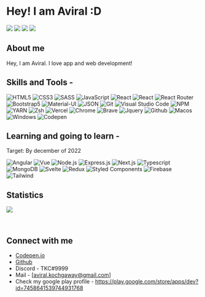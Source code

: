  # Hey! I am Aviral :D

<span>
  <img src="https://camo.githubusercontent.com/5dfebf5f3a34ac622ba9a36c410cac320584d13e612979ccae3d1d5d4c8a340f/68747470733a2f2f6d656469612e74656e6f722e636f6d2f696d616765732f64316437663665663963663234343937613964363162306138336130663530652f74656e6f722e676966" />
  <img src="https://camo.githubusercontent.com/5dfebf5f3a34ac622ba9a36c410cac320584d13e612979ccae3d1d5d4c8a340f/68747470733a2f2f6d656469612e74656e6f722e636f6d2f696d616765732f64316437663665663963663234343937613964363162306138336130663530652f74656e6f722e676966" />
  <img src="https://camo.githubusercontent.com/5dfebf5f3a34ac622ba9a36c410cac320584d13e612979ccae3d1d5d4c8a340f/68747470733a2f2f6d656469612e74656e6f722e636f6d2f696d616765732f64316437663665663963663234343937613964363162306138336130663530652f74656e6f722e676966" />
  <img src="https://camo.githubusercontent.com/5dfebf5f3a34ac622ba9a36c410cac320584d13e612979ccae3d1d5d4c8a340f/68747470733a2f2f6d656469612e74656e6f722e636f6d2f696d616765732f64316437663665663963663234343937613964363162306138336130663530652f74656e6f722e676966" />
  
</span>

## About me

Hey, I am Aviral. I love app and web development!



## Skills and Tools - <br />



![HTML5](https://img.shields.io/badge/HTML5-E34F26?style=for-the-badge&logo=html5&logoColor=white)
![CSS3](https://img.shields.io/badge/CSS3-1572B6?style=for-the-badge&logo=css3&logoColor=white)
![SASS](https://img.shields.io/badge/Sass-CC6699?style=for-the-badge&logo=sass&logoColor=white)
![JavaScript](https://img.shields.io/badge/JavaScript-F7DF1E?style=for-the-badge&logo=javascript&logoColor=black)
![React](https://img.shields.io/badge/React-20232A?style=for-the-badge&logo=react&logoColor=61DAFB)
![React](https://img.shields.io/badge/React_Native-20232A?style=for-the-badge&logo=react&logoColor=61DAFB)
![React Router](https://img.shields.io/badge/React_Router-CA4245?style=for-the-badge&logo=react-router&logoColor=white)
![Bootstrap5](https://img.shields.io/badge/Bootstrap-563D7C?style=for-the-badge&logo=bootstrap&logoColor=white)
![Material-UI](https://img.shields.io/badge/Material--UI-0081CB?style=for-the-badge&logo=material-ui&logoColor=white)
![JSON](https://img.shields.io/badge/json-5E5C5C?style=for-the-badge&logo=json&logoColor=white)
![Git](https://img.shields.io/badge/Git-F05032?style=for-the-badge&logo=git&logoColor=white)
![Visual Studio Code](https://img.shields.io/badge/Visual_Studio_Code-0078D4?style=for-the-badge&logo=visual%20studio%20code&logoColor=white)
![NPM](https://img.shields.io/badge/npm-CB3837?style=for-the-badge&logo=npm&logoColor=white)
![YARN](https://img.shields.io/badge/Yarn-2C8EBB?style=for-the-badge&logo=yarn&logoColor=white)
![Zsh](https://img.shields.io/badge/Zsh-gray?style=for-the-badge&logo=bash&logoColor=white)
![Vercel](https://img.shields.io/badge/Vercel-black?style=for-the-badge&logo=vercel&logoColor=white)
![Chrome](https://img.shields.io/badge/Google_chrome-green?style=for-the-badge&logo=Google-chrome&logoColor=white)
![Brave](https://img.shields.io/badge/Brave-red?style=for-the-badge&logo=brave&logoColor=white)
![Jquery](https://img.shields.io/badge/jQuery-255073?style=for-the-badge&logo=jquery&logoColor=white)
![Github](https://img.shields.io/badge/GitHub-000?style=for-the-badge&logo=github&logoColor=white)
![Macos](https://img.shields.io/badge/MacOS-white?style=for-the-badge&logo=apple&logoColor=black)
![Windows](https://img.shields.io/badge/Windows-dark_green?style=for-the-badge&logo=windows&logoColor=white)
![Codepen](https://img.shields.io/badge/Codepen-gray?style=for-the-badge&logo=codepen&logoColor=white)


## Learning and going to learn - 
<p>Target: By december of 2022</p>

![Angular](https://img.shields.io/badge/Angular-red?style=for-the-badge&logo=angular&logoColor=white)
![Vue](https://img.shields.io/badge/Vue-lime?style=for-the-badge&logo=vuedotjs&logoColor=white)
![Node.js](https://img.shields.io/badge/Node_JS-dark_green?style=for-the-badge&logo=nodedotjs&logoColor=white)
![Express.js](https://img.shields.io/badge/Express.js-gray?style=for-the-badge&logo=express&logoColor=white)
![Next.js](https://img.shields.io/badge/Next.js-black?style=for-the-badge&logo=nextdotjs&logoColor=white)
![Typescript](https://img.shields.io/badge/Typescript-blue?style=for-the-badge&logo=typescript&logoColor=white)
![MongoDB](https://img.shields.io/badge/MongoDB-4EA94B?style=for-the-badge&logo=mongodb&logoColor=white)
![Svelte](https://img.shields.io/badge/Svelte-red?style=for-the-badge&logo=svelte&logoColor=white)
![Redux](https://img.shields.io/badge/Redux-purple?style=for-the-badge&logo=redux&logoColor=white)
![Styled Components](https://img.shields.io/badge/styled--components-DB7093?style=for-the-badge&logo=styled-components&logoColor=white)
![Firebase](https://img.shields.io/badge/Firebase-orange?style=for-the-badge&logo=firebase&logoColor=white)
![Tailwind](https://img.shields.io/badge/Tailwind-blue?style=for-the-badge&logo=tailwinddotcss&logoColor=white)

## Statistics

<p><img align="center" src="https://github-readme-stats.vercel.app/api/top-langs?username=aviralcoder&show_icons=true&theme=cobalt&title_color=white&locale=en&layout=compact" /></p>

<br />


## Connect with me

- [Codepen.io](https://codepen.io/AviralCoder)
- [Github](https://github.com/AviralCoder)
- Discord - TKC#9999
- Mail - [aviral.kochgaway@gmail.com]
- Check my google play profile - https://play.google.com/store/apps/dev?id=7458641539744931768


 
 
 
